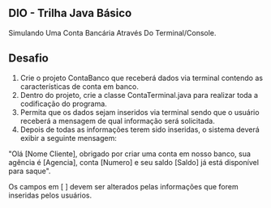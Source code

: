 ## DIO - Trilha Java Básico

Simulando Uma Conta Bancária Através Do Terminal/Console.

## Desafio 

1. Crie o projeto ContaBanco que receberá dados via terminal contendo as características de conta em banco.
2. Dentro do projeto, crie a classe ContaTerminal.java para realizar toda a codificação do programa.
3. Permita que os dados sejam inseridos via terminal sendo que o usuário receberá a mensagem de qual informação será solicitada.
4. Depois de todas as informações terem sido inseridas, o sistema deverá exibir a seguinte mensagem:

"Olá [Nome Cliente], obrigado por criar uma conta em nosso banco, sua agência é [Agencia], conta [Numero] e seu saldo [Saldo] já está disponível para saque".
  
Os campos em [ ] devem ser alterados pelas informações que forem inseridas pelos usuários.
